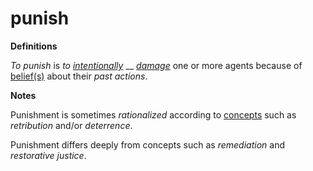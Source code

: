 # punish

**Definitions**

_To punish_ is _to_ [_intentionally_](https://github.com/gcassel/Modular-Organization-Terminology/blob/master/terms/intend.md) __ [_damage_](https://github.com/gcassel/Modular-Organization-Terminology/blob/master/terms/damage.md) one or more agents because of [belief(s)](https://github.com/gcassel/Modular-Organization-Terminology/blob/master/terms/believe.md) about their _past actions_.

**Notes**

Punishment is sometimes _rationalized_ according to [concepts](https://github.com/gcassel/Modular-Organization-Terminology/blob/master/terms/concept.md) such as _retribution_ and/or _deterrence_.

Punishment differs deeply from concepts such as _remediation_ and _restorative justice_.
